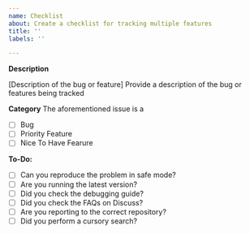 ```yaml
---
name: Checklist
about: Create a checklist for tracking multiple features
title: ''
labels: ''

---
```


**Description**

[Description of the bug or feature]
Provide a description of the bug or features being tracked

**Category**
The aforementioned issue is a 

* [ ] Bug
* [ ] Priority Feature
* [ ] Nice To Have Fearure

**To-Do:**

* [ ] Can you reproduce the problem in safe mode?
* [ ] Are you running the latest version?
* [ ] Did you check the debugging guide?
* [ ] Did you check the FAQs on Discuss?
* [ ] Are you reporting to the correct repository?
* [ ] Did you perform a cursory search?